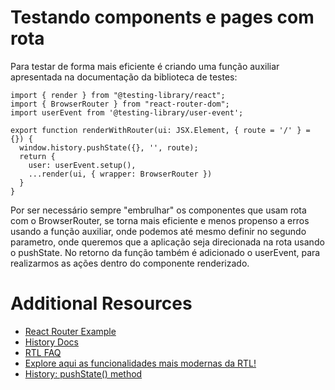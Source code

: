 # Testando components e pages com rota

Para testar de forma mais eficiente é criando uma função auxiliar apresentada na documentação da biblioteca de testes:

```
import { render } from "@testing-library/react";
import { BrowserRouter } from "react-router-dom";
import userEvent from '@testing-library/user-event';

export function renderWithRouter(ui: JSX.Element, { route = '/' } = {}) {
  window.history.pushState({}, '', route);
  return {
    user: userEvent.setup(),
    ...render(ui, { wrapper: BrowserRouter })
  }
}
```

Por ser necessário sempre "embrulhar" os componentes que usam rota com o BrowserRouter, se torna mais eficiente e menos propenso a erros usando a função auxiliar, onde podemos até mesmo definir no segundo parametro, onde queremos que a aplicação seja direcionada na rota usando o pushState.
No retorno da função também é adicionado o userEvent, para realizarmos as ações dentro do componente renderizado.

# Additional Resources

- [React Router Example](https://testing-library.com/docs/example-react-router)
- [History Docs](https://github.com/ReactTraining/history/tree/master/docs)
- [RTL FAQ](https://testing-library.com/docs/react-testing-library/faq)
- [Explore aqui as funcionalidades mais modernas da RTL!](https://kentcdodds.com/blog/common-mistakes-with-react-testing-library/)
- [History: pushState() method](https://developer.mozilla.org/en-US/docs/Web/API/History/pushState)
